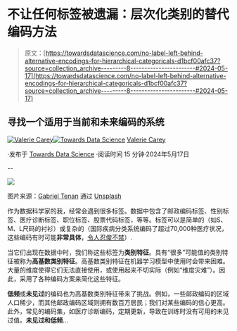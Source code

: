 # 不让任何标签被遗漏：层次化类别的替代编码方法

> 原文：[https://towardsdatascience.com/no-label-left-behind-alternative-encodings-for-hierarchical-categoricals-d1bcf00afc37?source=collection_archive---------8-----------------------#2024-05-17](https://towardsdatascience.com/no-label-left-behind-alternative-encodings-for-hierarchical-categoricals-d1bcf00afc37?source=collection_archive---------8-----------------------#2024-05-17)

## 寻找一个适用于当前和未来编码的系统

[](https://medium.com/@vla6?source=post_page---byline--d1bcf00afc37--------------------------------)[![Valerie Carey](../Images/9ef394fe5a6a5439521c1905e0195751.png)](https://medium.com/@vla6?source=post_page---byline--d1bcf00afc37--------------------------------)[](https://towardsdatascience.com/?source=post_page---byline--d1bcf00afc37--------------------------------)[![Towards Data Science](../Images/a6ff2676ffcc0c7aad8aaf1d79379785.png)](https://towardsdatascience.com/?source=post_page---byline--d1bcf00afc37--------------------------------) [Valerie Carey](https://medium.com/@vla6?source=post_page---byline--d1bcf00afc37--------------------------------)

·发布于 [Towards Data Science](https://towardsdatascience.com/?source=post_page---byline--d1bcf00afc37--------------------------------) ·阅读时间 15 分钟·2024年5月17日

--

![](../Images/e8475894dbdfff90650116eaf11a181c.png)

图片来源：[Gabriel Tenan](https://unsplash.com/@tenans_?utm_source=medium&utm_medium=referral) 通过 [Unsplash](https://unsplash.com/?utm_source=medium&utm_medium=referral)

作为数据科学家的我，经常会遇到很多标签。数据中包含了邮政编码标签、性别标签、医疗诊断标签、职位标签、股票代码标签，等等。标签可以是简单的（如S、M、L尺码的衬衫）或复杂的（国际疾病分类系统编码了超过70,000种医疗状况，这些编码有时可能**非常具体**，[令人忍俊不禁](https://etactics.com/blog/funny-icd-10-codes)）.

当它们出现在数据中时，我们称这些标签为**类别特征**。具有“很多”可能值的类别特征被称为**高基数类别特征**。高基数类别特征在机器学习模型中使用时会带来困难。大量的维度使得它们无法直接使用，或使用起来不切实际（例如“维度灾难”）。因此，采用了各种编码方案来简化这些特征。

**低频**或**未见过**的编码也为高基数类别特征带来了挑战。例如，一些邮政编码的区域人口稀少，而其他邮政编码区域则拥有数百万居民；我们对某些编码的信心更高。此外，常见的编码集，如医疗诊断编码，定期更新，导致在训练时没有可用的未见过值。**未见过和低频**…
